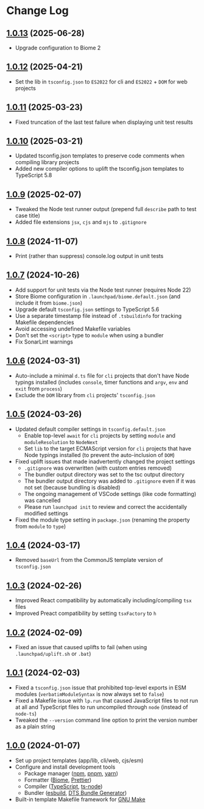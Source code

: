 # Change Log

## [1.0.13](https://github.com/david-04/launchpad/releases/tag/v1.0.13) (2025-06-28)

- Upgrade configuration to Biome 2

## [1.0.12](https://github.com/david-04/launchpad/releases/tag/v1.0.12) (2025-04-21)

- Set the lib in `tsconfig.json` to `ES2022` for cli and `ES2022` + `DOM` for web projects

## [1.0.11](https://github.com/david-04/launchpad/releases/tag/v1.0.11) (2025-03-23)

- Fixed truncation of the last test failure when displaying unit test results

## [1.0.10](https://github.com/david-04/launchpad/releases/tag/v1.0.10) (2025-03-21)

- Updated tsconfig.json templates to preserve code comments when compiling library projects
- Added new compiler options to uplift the tsconfig.json templates to TypeScript 5.8

## [1.0.9](https://github.com/david-04/launchpad/releases/tag/v1.0.9) (2025-02-07)

- Tweaked the Node test runner output (prepend full `describe` path to test case title)
- Added file extensions `jsx`, `cjs` and `mjs` to `.gitignore`

## [1.0.8](https://github.com/david-04/launchpad/releases/tag/v1.0.8) (2024-11-07)

- Print (rather than suppress) console.log output in unit tests

## [1.0.7](https://github.com/david-04/launchpad/releases/tag/v1.0.7) (2024-10-26)

- Add support for unit tests via the Node test runner (requires Node 22)
- Store Biome configuration in `.launchpad/biome.default.json` (and include it from `biome.json`)
- Upgrade default `tsconfig.json` settings to TypeScript 5.6
- Use a separate timestamp file instead of `.tsbuildinfo` for tracking Makefile dependencies
- Avoid accessing undefined Makefile variables
- Don't set the `<script>` type to `module` when using a bundler
- Fix SonarLint warnings

## [1.0.6](https://github.com/david-04/launchpad/releases/tag/v1.0.6) (2024-03-31)

- Auto-include a minimal `d.ts` file for `cli` projects that don't have Node typings installed (includes `console`, timer functions and `argv`, `env` and `exit` from `process`)
- Exclude the `DOM` library from `cli` projects' `tsconfig.json`

## [1.0.5](https://github.com/david-04/launchpad/releases/tag/v1.0.5) (2024-03-26)

- Updated default compiler settings in `tsconfig.default.json`
  - Enable top-level `await` for `cli` projects by setting `module` and `moduleResolution` to `NodeNext`
  - Set `lib` to the target ECMAScript version for `cli` projects that have Node typings installed (to prevent the auto-inclusion of `DOM`)
- Fixed uplift issues that made inadvertently changed the project settings
  - `.gitignore` was overwritten (with custom entries removed)
  - The bundler output directory was set to the tsc output directory
  - The bundler output directory was added to `.gitignore` even if it was not set (because bundling is disabled)
  - The ongoing management of VSCode settings (like code formatting) was cancelled
  - Please run `launchpad init` to review and correct the accidentally modified settings
- Fixed the module type setting in `package.json` (renaming the property from `module` to `type`)

## [1.0.4](https://github.com/david-04/launchpad/releases/tag/v1.0.4) (2024-03-17)

- Removed `baseUrl` from the CommonJS template version of `tsconfig.json`

## [1.0.3](https://github.com/david-04/launchpad/releases/tag/v1.0.3) (2024-02-26)

- Improved React compatibility by automatically including/compiling `tsx` files
- Improved Preact compatibility by setting `tsxFactory` to `h`

## [1.0.2](https://github.com/david-04/launchpad/releases/tag/v1.0.2) (2024-02-09)

- Fixed an issue that caused uplifts to fail (when using `.launchpad/uplift.sh` or `.bat`)

## [1.0.1](https://github.com/david-04/launchpad/releases/tag/v1.0.1) (2024-02-03)

- Fixed a `tsconfig.json` issue that prohibited top-level exports in ESM modules (`verbatimModuleSyntax` is now always set to `false`)
- Fixed a Makefile issue with `lp.run` that caused JavaScript files to not run at all and TypeScript files to run uncompiled through `node` (instead of `node-ts`)
- Tweaked the `--version` command line option to print the version number as a plain string

## [1.0.0](https://github.com/david-04/launchpad/releases/tag/v1.0.0) (2024-01-07)

- Set up project templates (app/lib, cli/web, cjs/esm)
- Configure and install development tools
  - Package manager ([npm](https://www.npmjs.com/package/npm), [pnpm](https://pnpm.io), [yarn](https://yarnpkg.com))
  - Formatter ([Biome](https://biomejs.dev), [Prettier](https://prettier.io))
  - Compiler ([TypeScript](https://www.npmjs.com/package/typescript), [ts-node](https://typestrong.org/ts-node/))
  - Bundler ([esbuild](https://esbuild.github.io), [DTS Bundle Generator](https://www.npmjs.com/package/dts-bundle-generator))
- Built-in template Makefile framework for [GNU Make](https://www.npmjs.com/package/dts-bundle-generator)
